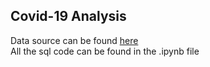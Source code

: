 ## Covid-19 Analysis
Data source can be found [here](https://ourworldindata.org/covid-deaths)<br>
All the sql code can be found in the .ipynb file